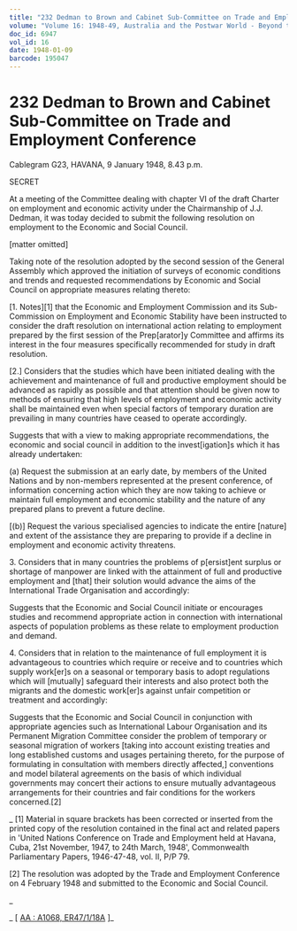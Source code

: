 ```yaml
---
title: "232 Dedman to Brown and Cabinet Sub-Committee on Trade and Employment Conference"
volume: "Volume 16: 1948-49, Australia and the Postwar World - Beyond the Region"
doc_id: 6947
vol_id: 16
date: 1948-01-09
barcode: 195047
---
```


# 232 Dedman to Brown and Cabinet Sub-Committee on Trade and Employment Conference

Cablegram G23, HAVANA, 9 January 1948, 8.43 p.m.

SECRET

At a meeting of the Committee dealing with chapter VI of the draft Charter on employment and economic activity under the Chairmanship of J.J. Dedman, it was today decided to submit the following resolution on employment to the Economic and Social Council.

[matter omitted]

Taking note of the resolution adopted by the second session of the General Assembly which approved the initiation of surveys of economic conditions and trends and requested recommendations by Economic and Social Council on appropriate measures relating thereto:

[1. Notes][1] that the Economic and Employment Commission and its Sub-Commission on Employment and Economic Stability have been instructed to consider the draft resolution on international action relating to employment prepared by the first session of the Prep[arator]y Committee and affirms its interest in the four measures specifically recommended for study in draft resolution.

[2.] Considers that the studies which have been initiated dealing with the achievement and maintenance of full and productive employment should be advanced as rapidly as possible and that attention should be given now to methods of ensuring that high levels of employment and economic activity shall be maintained even when special factors of temporary duration are prevailing in many countries have ceased to operate accordingly.

Suggests that with a view to making appropriate recommendations, the economic and social council in addition to the invest[igation]s which it has already undertaken:

(a) Request the submission at an early date, by members of the United Nations and by non-members represented at the present conference, of information concerning action which they are now taking to achieve or maintain full employment and economic stability and the nature of any prepared plans to prevent a future decline.

[(b)] Request the various specialised agencies to indicate the entire [nature] and extent of the assistance they are preparing to provide if a decline in employment and economic activity threatens.

3\. Considers that in many countries the problems of p[ersist]ent surplus or shortage of manpower are linked with the attainment of full and productive employment and [that] their solution would advance the aims of the International Trade Organisation and accordingly:

Suggests that the Economic and Social Council initiate or encourages studies and recommend appropriate action in connection with international aspects of population problems as these relate to employment production and demand.

4\. Considers that in relation to the maintenance of full employment it is advantageous to countries which require or receive and to countries which supply work[er]s on a seasonal or temporary basis to adopt regulations which will [mutually] safeguard their interests and also protect both the migrants and the domestic work[er]s against unfair competition or treatment and accordingly:

Suggests that the Economic and Social Council in conjunction with appropriate agencies such as International Labour Organisation and its Permanent Migration Committee consider the problem of temporary or seasonal migration of workers [taking into account existing treaties and long established customs and usages pertaining thereto, for the purpose of formulating in consultation with members directly affected,] conventions and model bilateral agreements on the basis of which individual governments may concert their actions to ensure mutually advantageous arrangements for their countries and fair conditions for the workers concerned.[2]

_ [1] Material in square brackets has been corrected or inserted from the printed copy of the resolution contained in the final act and related papers in 'United Nations Conference on Trade and Employment held at Havana, Cuba, 21st November, 1947, to 24th March, 1948', Commonwealth Parliamentary Papers, 1946-47-48, vol. II, P/P 79.

[2] The resolution was adopted by the Trade and Employment Conference on 4 February 1948 and submitted to the Economic and Social Council.

_

_ [ [AA : A1068, ER47/1/18A](http://www.naa.gov.au/cgi-bin/Search?O=I&Number=195047) ]_
